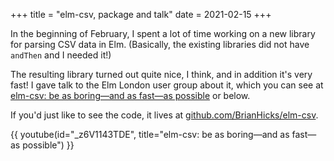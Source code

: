 +++
title = "elm-csv, package and talk"
date = 2021-02-15
+++

In the beginning of February, I spent a lot of time working on a new library for parsing CSV data in Elm.
(Basically, the existing libraries did not have `andThen` and I needed it!)

The resulting library turned out quite nice, I think, and in addition it's very fast!
I gave talk to the Elm London user group about it, which you can see at [elm-csv: be as boring—and as fast—as possible](@/talks/elm-csv-be-as-boring-and-as-fast-as-possible.md) or below.

If you'd just like to see the code, it lives at [github.com/BrianHicks/elm-csv](https://github.com/BrianHicks/elm-csv).

{{ youtube(id="_z6V1143TDE", title="elm-csv: be as boring—and as fast—as possible") }}
